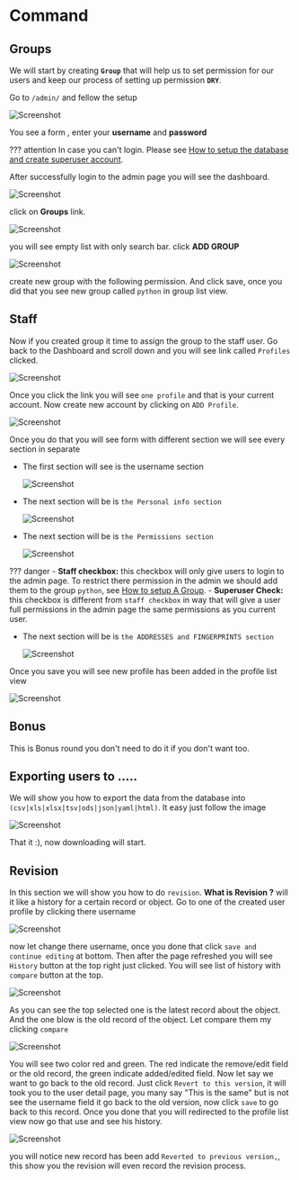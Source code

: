 # Command

## Groups

We will start by creating **`Group`** that will help us to set permission for our users and keep our
 process of setting up permission **`DRY`**.

Go to `/admin/` and fellow the setup

![Screenshot](/img/admin_login_page.png)

You see a form , enter your **username** and **password**

??? attention
    In case you can't login. Please see [How to setup the database and create superuser account](/backend/command).

After successfully login to the admin page you will see the dashboard.

![Screenshot](/img/dashBoard.png)

click on **Groups** link.

![Screenshot](/img/group_list.png)

you will see empty list with only search bar. click **ADD GROUP**

![Screenshot](/img/create_group.png)

create new group with the following permission. And click save, once you did that you see new group called `python`
in group list view.


## Staff

Now if you created group it time to assign the group to the staff user. Go back to the Dashboard and scroll down
and you will see link called `Profiles` clicked.

![Screenshot](/img/dashboard_profile.png)

Once you click the link you will see `one profile` and that is your current account. Now create new account
by clicking on `ADD Profile`.

![Screenshot](/img/profile_list.png)

Once you do that you will see form with different section we will see every section in separate

- The first section will see is the username section

   ![Screenshot](/img/profile_create_username.png)

- The next section will be is `the Personal info section`

   ![Screenshot](/img/profile_create_personal_info.png)

- The next section will be is `the Permissions section`

   ![Screenshot](/img/profile_create_permissions.png)

??? danger
    - **Staff checkbox:** this checkbox will only give users to login to the admin page. To restrict there permission
    in the admin we should add them to the group `python`, see [How to setup A Group](/backend/group_and_staff/#groups).
    - **Superuser Check:** this checkbox is different from `staff checkbox` in way that will give a user full permissions
     in the admin page the same permissions as you current user.

- The next section will be is `the ADDRESSES and FINGERPRINTS section`

   ![Screenshot](/img/profile_create_other.png)


Once you save you will see new profile has been added in the profile list view

![Screenshot](/img/profile_list2.png)


## Bonus

This is Bonus round you don't need to do it if you don't want too.

## Exporting users to .....

We will show you how to export the data from the database into `(csv|xls|xlsx|tsv|ods|json|yaml|html)`.
It easy just follow the image

![Screenshot](/img/profile_list3.png)

That it :), now downloading will start.

## Revision
In this section we will show you how to do `revision`. **What is Revision ?**
will it like a history for a certain record or object.
Go to one of the created user profile by clicking there username

![Screenshot](/img/profile_detail.png)

now let change there username, once you done that click `save and continue editing` at bottom. 
Then after the page refreshed you will see `History` button at the top right just clicked.
You will see list of history with `compare` button at the top.

![Screenshot](/img/profile_history.png)

As you can see the top selected one is the latest record about the object.
And the one blow is the old record of the object. Let compare them my clicking `compare`

![Screenshot](/img/profile_history_compare.png)

You will see two color red and green. The red indicate the remove/edit field or the old record,
the green indicate added/edited field. Now let say we want to go back to the old record. Just click 
`Revert to this version`, it will took you to the user detail page, you many say "This is the same" but is not see
the username field it go back to the old version, now click `save` to go back to this record.
Once you done that you will redirected to the profile list view now go that use and see his history.

![Screenshot](/img/profile_history2.png)

you will notice new record has been add `Reverted to previous version,`, this show you the revision will even record
the revision process.
